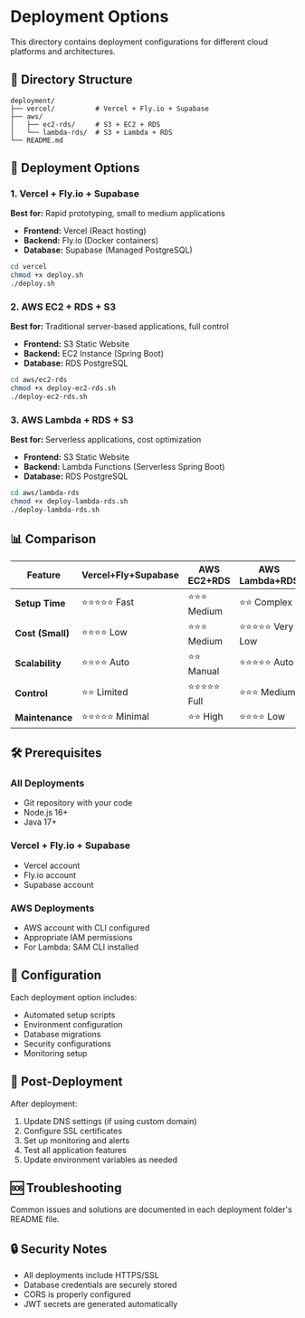 # Deployment Options

This directory contains deployment configurations for different cloud platforms and architectures.

## 📁 Directory Structure

```
deployment/
├── vercel/          # Vercel + Fly.io + Supabase
├── aws/
│   ├── ec2-rds/     # S3 + EC2 + RDS
│   └── lambda-rds/  # S3 + Lambda + RDS
└── README.md
```

## 🚀 Deployment Options

### 1. Vercel + Fly.io + Supabase
**Best for:** Rapid prototyping, small to medium applications
- **Frontend:** Vercel (React hosting)
- **Backend:** Fly.io (Docker containers)
- **Database:** Supabase (Managed PostgreSQL)

```bash
cd vercel
chmod +x deploy.sh
./deploy.sh
```

### 2. AWS EC2 + RDS + S3
**Best for:** Traditional server-based applications, full control
- **Frontend:** S3 Static Website
- **Backend:** EC2 Instance (Spring Boot)
- **Database:** RDS PostgreSQL

```bash
cd aws/ec2-rds
chmod +x deploy-ec2-rds.sh
./deploy-ec2-rds.sh
```

### 3. AWS Lambda + RDS + S3
**Best for:** Serverless applications, cost optimization
- **Frontend:** S3 Static Website
- **Backend:** Lambda Functions (Serverless Spring Boot)
- **Database:** RDS PostgreSQL

```bash
cd aws/lambda-rds
chmod +x deploy-lambda-rds.sh
./deploy-lambda-rds.sh
```

## 📊 Comparison

| Feature | Vercel+Fly+Supabase | AWS EC2+RDS | AWS Lambda+RDS |
|---------|---------------------|-------------|----------------|
| **Setup Time** | ⭐⭐⭐⭐⭐ Fast | ⭐⭐⭐ Medium | ⭐⭐ Complex |
| **Cost (Small)** | ⭐⭐⭐⭐ Low | ⭐⭐⭐ Medium | ⭐⭐⭐⭐⭐ Very Low |
| **Scalability** | ⭐⭐⭐⭐ Auto | ⭐⭐ Manual | ⭐⭐⭐⭐⭐ Auto |
| **Control** | ⭐⭐ Limited | ⭐⭐⭐⭐⭐ Full | ⭐⭐⭐ Medium |
| **Maintenance** | ⭐⭐⭐⭐⭐ Minimal | ⭐⭐ High | ⭐⭐⭐⭐ Low |

## 🛠️ Prerequisites

### All Deployments
- Git repository with your code
- Node.js 16+
- Java 17+

### Vercel + Fly.io + Supabase
- Vercel account
- Fly.io account
- Supabase account

### AWS Deployments
- AWS account with CLI configured
- Appropriate IAM permissions
- For Lambda: SAM CLI installed

## 🔧 Configuration

Each deployment option includes:
- Automated setup scripts
- Environment configuration
- Database migrations
- Security configurations
- Monitoring setup

## 📝 Post-Deployment

After deployment:
1. Update DNS settings (if using custom domain)
2. Configure SSL certificates
3. Set up monitoring and alerts
4. Test all application features
5. Update environment variables as needed

## 🆘 Troubleshooting

Common issues and solutions are documented in each deployment folder's README file.

## 🔒 Security Notes

- All deployments include HTTPS/SSL
- Database credentials are securely stored
- CORS is properly configured
- JWT secrets are generated automatically